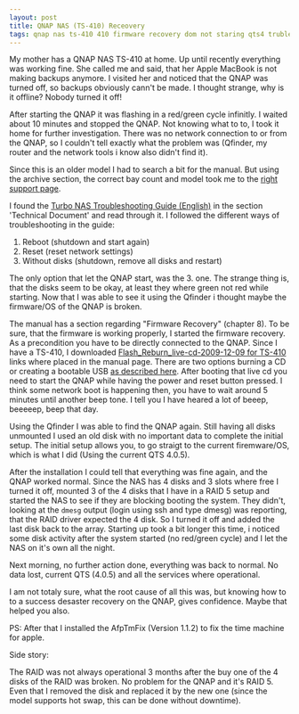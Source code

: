 ```yaml
---
layout: post
title: QNAP NAS (TS-410) Receovery
tags: qnap nas ts-410 410 firmware recovery dom not staring qts4 truble shooting timemachine tm apple raid
---
```


My mother has a QNAP NAS TS-410 at home. Up until recently everything was working fine. She called me and said, that her Apple MacBook is not making backups anymore. I visited her and noticed that the QNAP was turned off, so backups obviously cann't be made. I thought strange, why is it offline? Nobody turned it off!

After starting the QNAP it was flashing in a red/green cycle infinitly. I waited about 10 minutes and stopped the QNAP. Not knowing what to to, I took it home for further investigation. There was no network connection to or from the QNAP, so I couldn't tell exactly what the problem was (Qfinder, my router and the network tools i know also didn't find it).

Since this is an older model I had to search a bit for the manual. But using the archive section, the correct bay count and model took me to the [right support page](http://www.qnap.com/v3/en/product_x_down/product_down.php?cat=4&type=4&II=26).

I found the [Turbo NAS Troubleshooting Guide (English)](http://eu1.qnap.com/Storage/TechnicalDocument/QNAP_Turbo_NAS_Troubleshooting_Guide_ENG.zip) in the section 'Technical Document' and read through it. I followed the different ways of troubleshooting in the guide:

1. Reboot (shutdown and start again)
2. Reset (reset network settings)
3. Without disks (shutdown, remove all disks and restart)

The only option that let the QNAP start, was the 3. one. The strange thing is, that the disks seem to be okay, at least they where green not red while starting. Now that I was able to see it using the Qfinder i thought maybe the firmware/OS of the QNAP is broken.

The manual has a section regarding "Firmware Recovery" (chapter 8). To be sure, that the firmware is working properly, I started the firmware recovery. As a precondition you have to be directly connected to the QNAP. Since I have a TS-410, I downloaded [Flash_Reburn_live-cd-2009-12-09 for TS-410](http://us1.qnap.com/Storage/tsd/Flash_Reburn_live-cd-2009-12-09(TS-410&410U%20&419P&419U).iso) links where placed in the manual page. There are two options burning a CD or creating a bootable USB [as described here](http://evan.borgstrom.ca/post/1314205955/osx-bootable-usb-from-iso). After booting that live cd you need to start the QNAP while having the power and reset button pressed. I think some network boot is happening then, you have to wait around 5 minutes until another beep tone. I tell you I have heared a lot of beeep, beeeeep, beep that day.

Using the Qfinder I was able to find the QNAP again. Still having all disks unmounted I used an old disk with no important data to complete the initial setup. The initial setup allows you, to go straigt to the current firemware/OS, which is what I did (Using the current QTS 4.0.5).

After the installation I could tell that everything was fine again, and the QNAP worked normal. Since the NAS has 4 disks and 3 slots where free I turned it off, mounted 3 of the 4 disks that I have in a RAID 5 setup and started the NAS to see if they are blocking booting the system. They didn't, looking at the `dmesg` output (login using ssh and type dmesg) was reporting, that the RAID driver expected the 4 disk. So I turned it off and added the last disk back to the array. Starting up took a bit longer this time, i noticed some disk activity after the system started (no red/green cycle) and I let the NAS on it's own all the night.

Next morning, no further action done, everything was back to normal. No data lost, current QTS (4.0.5) and all the services where operational.

I am not totaly sure, what the root cause of all this was, but knowing how to to a success desaster recovery on the QNAP, gives confidence. Maybe that helped you also.

PS: After that I installed the AfpTmFix (Version 1.1.2) to fix the time machine for apple.

Side story:

The RAID was not always operational 3 months after the buy one of the 4 disks of the RAID was broken. No problem for the QNAP and it's RAID 5. Even that I removed the disk and replaced it by the new one (since the model supports hot swap, this can be done without downtime).
